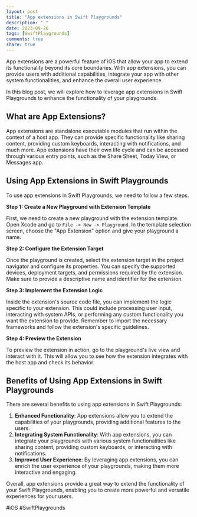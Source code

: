 ```yaml
---
layout: post
title: "App extensions in Swift Playgrounds"
description: " "
date: 2023-09-26
tags: [SwiftPlaygrounds]
comments: true
share: true
---
```


App extensions are a powerful feature of iOS that allow your app to extend its functionality beyond its core boundaries. With app extensions, you can provide users with additional capabilities, integrate your app with other system functionalities, and enhance the overall user experience.

In this blog post, we will explore how to leverage app extensions in Swift Playgrounds to enhance the functionality of your playgrounds.

## What are App Extensions?

App extensions are standalone executable modules that run within the context of a host app. They can provide specific functionality like sharing content, providing custom keyboards, interacting with notifications, and much more. App extensions have their own life cycle and can be accessed through various entry points, such as the Share Sheet, Today View, or Messages app.

## Using App Extensions in Swift Playgrounds

To use app extensions in Swift Playgrounds, we need to follow a few steps.

**Step 1: Create a New Playground with Extension Template**

First, we need to create a new playground with the extension template. Open Xcode and go to `File -> New -> Playground`. In the template selection screen, choose the "App Extension" option and give your playground a name.

**Step 2: Configure the Extension Target**

Once the playground is created, select the extension target in the project navigator and configure its properties. You can specify the supported devices, deployment targets, and permissions required by the extension. Make sure to provide a descriptive name and identifier for the extension.

**Step 3: Implement the Extension Logic**

Inside the extension's source code file, you can implement the logic specific to your extension. This could include processing user input, interacting with system APIs, or performing any custom functionality you want the extension to provide. Remember to import the necessary frameworks and follow the extension's specific guidelines.

**Step 4: Preview the Extension**

To preview the extension in action, go to the playground's live view and interact with it. This will allow you to see how the extension integrates with the host app and check its behavior.

## Benefits of Using App Extensions in Swift Playgrounds

There are several benefits to using app extensions in Swift Playgrounds:

1. **Enhanced Functionality**: App extensions allow you to extend the capabilities of your playgrounds, providing additional features to the users.
2. **Integrating System Functionality**: With app extensions, you can integrate your playgrounds with various system functionalities like sharing content, providing custom keyboards, or interacting with notifications.
3. **Improved User Experience**: By leveraging app extensions, you can enrich the user experience of your playgrounds, making them more interactive and engaging.

Overall, app extensions provide a great way to extend the functionality of your Swift Playgrounds, enabling you to create more powerful and versatile experiences for your users.

#iOS #SwiftPlaygrounds